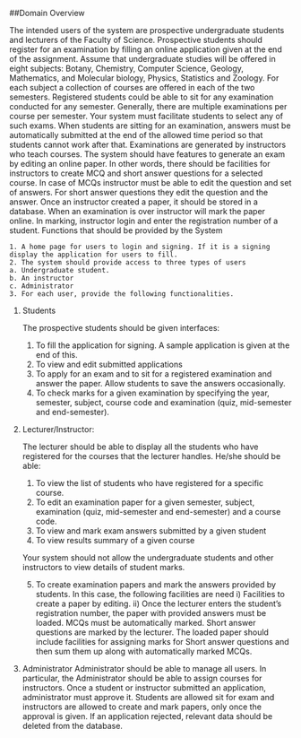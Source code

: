 ##Domain Overview

The intended users of the system are prospective undergraduate students and lecturers of the Faculty of Science. Prospective students should register for an examination by filling an online application given at the end of the assignment. 
Assume that undergraduate studies will be offered in eight subjects: Botany, Chemistry, Computer Science, Geology, Mathematics, and Molecular biology, Physics, Statistics and Zoology. For each subject a collection of courses are offered in each of the two semesters. Registered students could be able to sit for any examination conducted for any semester. Generally, there are multiple examinations per course per semester. Your system must facilitate students to select any of such exams. When students are sitting for an examination, answers must be automatically submitted at the end of the allowed time period so that students cannot work after that.
Examinations are generated by instructors who teach courses. The system should have features to generate an exam by editing an online paper. In other words, there should be facilities for instructors to create MCQ and short answer questions for a selected course. In case of MCQs instructor must be able to edit the question and set of answers. For short answer questions they edit the question and the answer. Once an instructor created a paper, it should be stored in a database. When an examination is over instructor will mark the paper online. In marking, instructor login and enter the registration number of a student. 
Functions that should be provided by the System

	1. A home page for users to login and signing. If it is a signing display the application for users to fill.
	2. The system should provide access to three types of users 
	a. Undergraduate student.
	b. An instructor
	c. Administrator
	3. For each user, provide the following functionalities.

1. Students

	The prospective students should be given interfaces:
	1. To fill the application for signing. A sample application is given at the end of this. 
	2. To view and edit submitted applications
	3. To apply for an exam and to sit for a registered examination and answer the paper. Allow students to save the answers occasionally.
	4. To check marks for a given examination by specifying the year, semester, subject, course code and examination (quiz, mid-semester and end-semester).

2. Lecturer/Instructor:

	The lecturer should be able to display all the students who have registered for the courses that the lecturer handles. He/she should be able: 

	1. To view the list of students who have registered for a specific course.
	2. To edit an examination paper for a given semester, subject, examination (quiz, mid-semester and end-semester) and a course code.
	3. To view and mark exam answers submitted by a given student
	4. To view results summary of a given course

	Your system should not allow the undergraduate students and other instructors to view details of student marks. 

	5. To create examination papers and mark the answers provided by students. In this case, the following facilities are need
	i) Facilities to create a paper by editing.
	ii) Once the lecturer enters the student’s registration number, the paper with provided answers must be loaded. MCQs must be automatically marked. Short answer questions are marked by the lecturer. The loaded paper should include facilities for assigning marks for Short answer questions and then sum them up along with automatically marked MCQs. 

3. Administrator
Administrator should be able to manage all users. In particular, the Administrator should be able to assign courses for instructors. Once a student or instructor submitted an application, administrator must approve it. Students are allowed sit for exam and instructors are allowed to create and mark papers, only once the approval is given. If an application rejected, relevant data should be deleted from the database.  






































